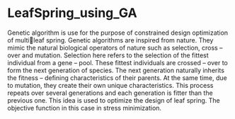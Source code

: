# LeafSpring_using_GA
Genetic algorithm is use for the purpose of constrained design optimization of multileaf spring. Genetic algorithms are inspired from nature. They mimic the natural 
biological operators of nature such as selection, cross – over and mutation. Selection 
here refers to the selection of the fittest individual from a gene – pool. These fittest 
individuals are crossed – over to form the next generation of species. The next 
generation naturally inherits the fitness – defining characteristics of their parents. At 
the same time, due to mutation, they create their own unique characteristics. This 
process repeats over several generations and each generation is fitter than the previous 
one. This idea is used to optimize the design of leaf spring. The objective function in 
this case in stress minimization.

